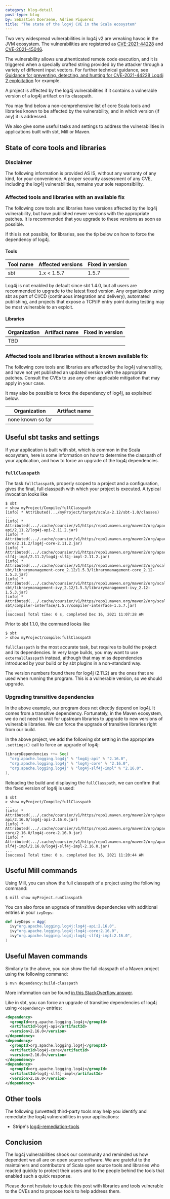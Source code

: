 ```yaml
---
category: blog-detail
post-type: blog
by: Sébastien Doeraene, Adrien Piquerez
title: "The state of the log4j CVE in the Scala ecosystem"
---
```


Two very widespread vulnerabilities in log4j v2 are wreaking havoc in the JVM ecosystem.
The vulnerabilities are registered as [CVE-2021-44228](https://cve.mitre.org/cgi-bin/cvename.cgi?name=CVE-2021-44228) and [CVE-2021-45046](https://cve.mitre.org/cgi-bin/cvename.cgi?name=CVE-2021-45046).

The vulnerability allows unauthenticated remote code execution, and it is triggered when a specially crafted string provided by the attacker through a variety of different input vectors.
For further technical guidance, see [Guidance for preventing, detecting, and hunting for CVE-2021-44228 Log4j 2 exploitation](https://www.microsoft.com/security/blog/2021/12/11/guidance-for-preventing-detecting-and-hunting-for-cve-2021-44228-log4j-2-exploitation/) for example.

A project is affected by the log4j vulnerabilities if it contains a vulnerable version of a log4j artifact on its classpath.

You may find below a non-comprehensive list of core Scala tools and libraries known to be affected by the vulnerability, and in which version (if any) it is addressed.

We also give some useful tasks and settings to address the vulnerabilities in applications built with sbt, Mill or Maven.

## State of core tools and libraries

### Disclaimer

The following information is provided AS IS, without any warranty of any kind, for your convenience.
A proper security assessment of any CVE, including the log4j vulnerabilities, remains your sole responsibility.

### Affected tools and libraries with an available fix

The following core tools and libraries have versions affected by the log4j vulnerability, but have published newer versions with the appropriate patches.
It is recommended that you upgrade to these versions as soon as possible.

If this is not possible, for libraries, see the tip below on how to force the dependency of log4j.

#### Tools

| Tool name | Affected versions | Fixed in version |
|-----------|-------------------|------------------|
| sbt | 1.x < 1.5.7 | 1.5.7 |

Log4j is not enabled by default since sbt 1.4.0, but all users are recommended to upgrade to the latest fixed version.
Any organization using sbt as part of CI/CD (continuous integration and delivery), automated publishing, and projects that expose a TCP/IP entry point during testing may be most vulnerable to an exploit.

#### Libraries

| Organization | Artifact name | Fixed in version |
|--------------|---------------|------------------|
| TBD |  |  |

### Affected tools and libraries without a known available fix

The following core tools and libraries are affected by the log4j vulnerability, and have not yet published an updated version with the appropriate patches.
Consult the CVEs to use any other applicable mitigation that may apply in your case.

It may also be possible to force the dependency of log4j, as explained below.

| Organization | Artifact name |
|--------------|---------------|
| none known so far | |

## Useful sbt tasks and settings

If your application is built with sbt, which is common in the Scala ecosystem, here is some information on how to determine the classpath of your application, and how to force an upgrade of the log4j dependencies.

### `fullClasspath`

The task `fullClasspath`, properly scoped to a project and a configuration, gives the final, full classpath with which your project is executed.
A typical invocation looks like

```
$ sbt
> show myProject/Compile/fullClasspath
[info] * Attributed(.../myProject/target/scala-2.12/sbt-1.0/classes)
...
[info] * Attributed(.../.cache/coursier/v1/https/repo1.maven.org/maven2/org/apache/logging/log4j/log4j-api/2.11.2/log4j-api-2.11.2.jar)
[info] * Attributed(.../.cache/coursier/v1/https/repo1.maven.org/maven2/org/apache/logging/log4j/log4j-core/2.11.2/log4j-core-2.11.2.jar)
[info] * Attributed(.../.cache/coursier/v1/https/repo1.maven.org/maven2/org/apache/logging/log4j/log4j-slf4j-impl/2.11.2/log4j-slf4j-impl-2.11.2.jar)
[info] * Attributed(.../.cache/coursier/v1/https/repo1.maven.org/maven2/org/scala-sbt/librarymanagement-core_2.12/1.5.3/librarymanagement-core_2.12-1.5.3.jar)
[info] * Attributed(.../.cache/coursier/v1/https/repo1.maven.org/maven2/org/scala-sbt/librarymanagement-ivy_2.12/1.5.3/librarymanagement-ivy_2.12-1.5.3.jar)
[info] * Attributed(.../.cache/coursier/v1/https/repo1.maven.org/maven2/org/scala-sbt/compiler-interface/1.5.7/compiler-interface-1.5.7.jar)
...
[success] Total time: 0 s, completed Dec 16, 2021 11:07:28 AM
```

Prior to sbt 1.1.0, the command looks like

```
$ sbt
> show myProject/compile:fullClasspath
```

`fullClasspath` is the most accurate task, but requires to build the project and its dependencies.
In very large builds, you may want to use `externalClasspath` instead, although that may miss dependencies introduced by your build or by sbt plugins in a non-standard way.

The version numbers found there for log4j (2.11.2) are the ones that are used when running the program.
This is a vulnerable version, so we should upgrade.

### Upgrading transitive dependencies

In the above example, our program does not directly depend on log4j.
It comes from a transitive dependency.
Fortunately, in the Maven ecosystem, we do not need to wait for upstream libraries to upgrade to new versions of vulnerable libraries.
We can force the upgrade of transitive libraries right from our build.

In the above project, we add the following sbt setting in the appropriate `.settings()` call to force an upgrade of log4j:

```scala
libraryDependencies ++= Seq(
  "org.apache.logging.log4j" % "log4j-api" % "2.16.0",
  "org.apache.logging.log4j" % "log4j-core" % "2.16.0",
  "org.apache.logging.log4j" % "log4j-slf4j-impl" % "2.16.0",
),
```

Reloading the build and displaying the `fullClasspath`, we can confirm that the fixed version of log4j is used:

```
$ sbt
> show myProject/Compile/fullClasspath
...
[info] * Attributed(.../.cache/coursier/v1/https/repo1.maven.org/maven2/org/apache/logging/log4j/log4j-api/2.16.0/log4j-api-2.16.0.jar)
[info] * Attributed(.../.cache/coursier/v1/https/repo1.maven.org/maven2/org/apache/logging/log4j/log4j-core/2.16.0/log4j-core-2.16.0.jar)
[info] * Attributed(.../.cache/coursier/v1/https/repo1.maven.org/maven2/org/apache/logging/log4j/log4j-slf4j-impl/2.16.0/log4j-slf4j-impl-2.16.0.jar)
...
[success] Total time: 0 s, completed Dec 16, 2021 11:20:44 AM
```

## Useful Mill commands

Using Mill, you can show the full classpath of a project using the following command:

```
$ mill show myProject.runClasspath
```

You can also force an upgrade of transitive dependencies with additional entries in your `ivyDeps`:

```scala
def ivyDeps = Agg(
  ivy"org.apache.logging.log4j:log4j-api:2.16.0",
  ivy"org.apache.logging.log4j:log4j-core:2.16.0",
  ivy"org.apache.logging.log4j:log4j-slf4j-impl:2.16.0",
)
```

## Useful Maven commands

Similarly to the above, you can show the full classpath of a Maven project using the following command:

```
$ mvn dependency:build-classpath
```

More information can be found [in this StackOverflow answer](https://stackoverflow.com/a/27451672/1829647).

Like in sbt, you can force an upgrade of transitive dependencies of log4j using `<dependency>` entries:

```xml
<dependency>
  <groupId>org.apache.logging.log4j</groupId>
  <artifactId>log4j-api</artifactId>
  <version>2.16.0</version>
</dependency>
<dependency>
  <groupId>org.apache.logging.log4j</groupId>
  <artifactId>log4j-core</artifactId>
  <version>2.16.0</version>
</dependency>
<dependency>
  <groupId>org.apache.logging.log4j</groupId>
  <artifactId>log4j-slf4j-impl</artifactId>
  <version>2.16.0</version>
</dependency>
```

## Other tools

The following (unvetted) third-party tools may help you identify and remediate the log4j vulnerabilities in your applications:

* Stripe's [log4j-remediation-tools](https://github.com/stripe/log4j-remediation-tools)

## Conclusion

The log4j vulnerabilities shook our community and reminded us how dependent we all are on open source software.
We are grateful to the maintainers and contributors of Scala open source tools and libraries who reacted quickly to protect their users and to the people behind the tools that enabled such a quick response.

Please do not hesitate to update this post with libraries and tools vulnerable to the CVEs and to propose tools to help address them.
